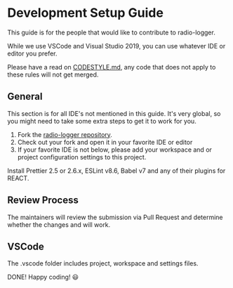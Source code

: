 # Development Setup Guide

This guide is for the people that would like to contribute to radio-logger.

While we use VSCode and Visual Studio 2019, you can use whatever IDE or editor you prefer.

Please have a read on [CODESTYLE.md](CODESTYLE.md), any code that does not apply to these rules will not get merged.

## General

This section is for all IDE's not mentioned in this guide.
It's very global, so you might need to take some extra steps to get it to work for you.

1. Fork the [radio-logger repository](https://github.com/gbowne1/radio-logger).
2. Check out your fork and open it in your favorite IDE or editor
3. If your favorite IDE is not below, please add your workspace and or project configuration settings to this project.

Install Prettier 2.5 or 2.6.x, ESLint v8.6, Babel v7 and any of their plugins for REACT.

## Review Process

The maintainers will review the submission via Pull Request and determine whether the changes and will work.

## VSCode

The .vscode folder includes project, workspace and settings files.

DONE! Happy coding! :smiley:
